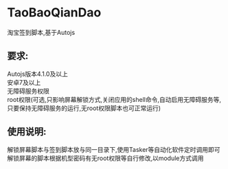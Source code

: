 # TaoBaoQianDao
淘宝签到脚本,基于Autojs<br>

## 要求:
Autojs版本4.1.0及以上<br>
安卓7及以上<br>
无障碍服务权限<br>
root权限(可选,只影响屏幕解锁方式,关闭应用的shell命令,自动启用无障碍服务等,只要保持无障碍服务的运行,无root权限脚本也可正常运行)<br>

## 使用说明:
解锁屏幕脚本与签到脚本放与同一目录下,使用Tasker等自动化软件定时调用即可<br>
解锁屏幕的脚本根据机型密码有无root权限等自行修改,以module方式调用<br>
